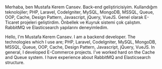 Merhaba, ben Mustafa Kerem Cansev. Back-end geliştiricisiyim. Kullandığım teknolojiler; PHP, Laravel, CodeIgniter, MySQL, MongoDB, MSSQL, Queue, OOP, Cache, Design Pattern, Javascript, jQuery, VueJS. Genel olarak E-Ticaret projeleri geliştirdim. Önbellek ve Kuyruk sistemi çok çalıştım. RabbitMQ ve Elasticsearch yapılarını deneyimledim.

Hello, I'm Mustafa Kerem Cansev. I am a backend developer. The technologies which I use are; PHP, Laravel, CodeIgniter, MySQL, MongoDB, MSSQL, Queue, OOP, Cache, Design Pattern, Javascript, jQuery, VueJS. In general, I developed E-Commerce projects. I've worked hard on the Cache and Queue system. I have experience about RabbitMQ and Elasticsearch structure.
